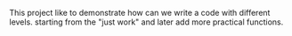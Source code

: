 This project like to demonstrate how can we write a code with different levels.
starting from the "just work" and later add more practical functions.
